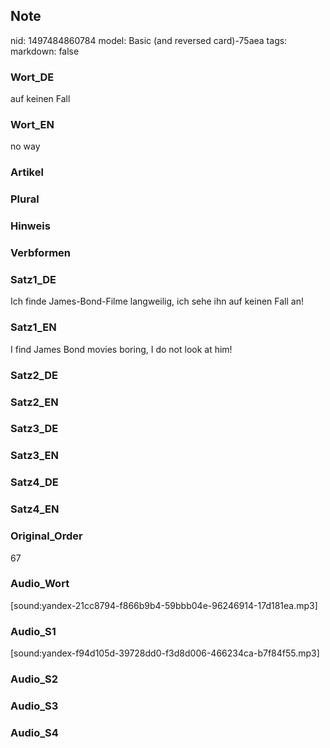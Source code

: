 ## Note
nid: 1497484860784
model: Basic (and reversed card)-75aea
tags: 
markdown: false

### Wort_DE
auf keinen Fall

### Wort_EN
no way

### Artikel


### Plural


### Hinweis


### Verbformen


### Satz1_DE
Ich finde James-Bond-Filme langweilig, ich sehe ihn auf keinen Fall an!

### Satz1_EN
I find James Bond movies boring, I do not look at him!

### Satz2_DE


### Satz2_EN


### Satz3_DE


### Satz3_EN


### Satz4_DE


### Satz4_EN


### Original_Order
67

### Audio_Wort
[sound:yandex-21cc8794-f866b9b4-59bbb04e-96246914-17d181ea.mp3]

### Audio_S1
[sound:yandex-f94d105d-39728dd0-f3d8d006-466234ca-b7f84f55.mp3]

### Audio_S2


### Audio_S3


### Audio_S4

